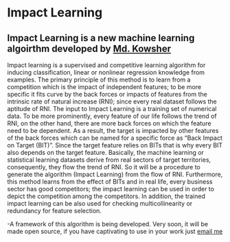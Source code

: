 # Impact Learning
## Impact Learning is a new machine learning algoirthm developed by [Md. Kowsher](https://sites.google.com/view/kowsher)

Impact learning is a supervised and competitive learning algorithm for inducing classification, linear or nonlinear regression knowledge from examples. The primary principle of this method is to  learn from a competition which is the impact of independent features; to be more specific it fits curve by the back forces or impacts of features from the intrinsic rate of natural increase (RNI); since every real dataset follows the aptitude of RNI. The input to Impact Learning is a training set of numerical data.
To be more prominently, every feature of our life follows the trend of RNI, on the other hand, there are more back forces on which the feature need to be dependent. As a result, the target is impacted by other features of the back forces which can be named for a specific force as “Back Impact on Target (BIT)”. Since the target feature relies on BITs that is why every BIT also depends on the target feature. 
Basically, the machine learning or statistical learning datasets derive from real sectors of target territories, consequently, they flow the trend of RNI. So it will be a procedure to generate the algorithm (Impact Learning)  from the flow of RNI. Furthermore, this method learns from the effect of BITs and in real life, every business sector has good competitors; the impact learning can be used in order to depict the competition among the competitors. In addition, the trained impact learning can be also used for checking multicollinearity or redundancy for feature selection. 

-A framework of this algorithm is being developed. Very soon, it will be made open source, if you have captivating to use in your work just [email me](ga.kowsher@gamil.com)    

